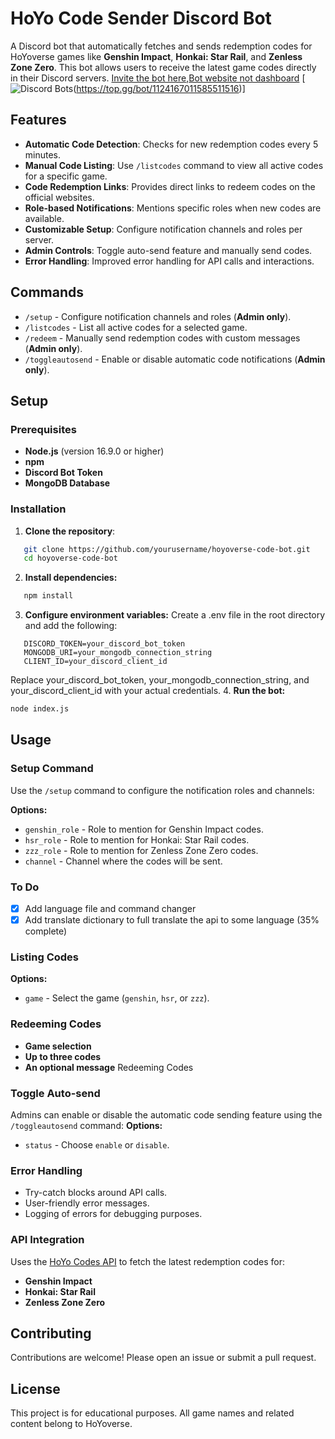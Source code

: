 # HoYo Code Sender Discord Bot

A Discord bot that automatically fetches and sends redemption codes for HoYoverse games like **Genshin Impact**, **Honkai: Star Rail**, and **Zenless Zone Zero**. This bot allows users to receive the latest game codes directly in their Discord servers. [Invite the bot here](https://discord.com/oauth2/authorize?client_id=1124167011585511516&permissions=2147765312&integration_type=0&scope=bot+applications.commands),[Bot website not dashboard](https://hoyo-code.chiraitori.me)
[![Discord Bots](https://top.gg/api/widget/1124167011585511516.svg)(https://top.gg/bot/1124167011585511516)]


## Features

- **Automatic Code Detection**: Checks for new redemption codes every 5 minutes.
- **Manual Code Listing**: Use `/listcodes` command to view all active codes for a specific game.
- **Code Redemption Links**: Provides direct links to redeem codes on the official websites.
- **Role-based Notifications**: Mentions specific roles when new codes are available.
- **Customizable Setup**: Configure notification channels and roles per server.
- **Admin Controls**: Toggle auto-send feature and manually send codes.
- **Error Handling**: Improved error handling for API calls and interactions.

## Commands

- `/setup` - Configure notification channels and roles (**Admin only**).
- `/listcodes` - List all active codes for a selected game.
- `/redeem` - Manually send redemption codes with custom messages (**Admin only**).
- `/toggleautosend` - Enable or disable automatic code notifications (**Admin only**).

## Setup

### Prerequisites

- **Node.js** (version 16.9.0 or higher)
- **npm**
- **Discord Bot Token**
- **MongoDB Database**

### Installation

1. **Clone the repository**:
```bash
   git clone https://github.com/yourusername/hoyoverse-code-bot.git
   cd hoyoverse-code-bot
```
2. **Install dependencies:**
```bash
   npm install
```
3. **Configure environment variables:**
Create a .env file in the root directory and add the following:
```env
   DISCORD_TOKEN=your_discord_bot_token
   MONGODB_URI=your_mongodb_connection_string
   CLIENT_ID=your_discord_client_id
```
Replace your_discord_bot_token, your_mongodb_connection_string, and your_discord_client_id with your actual credentials.
 4. **Run the bot:**
 ```bash
 node index.js
 ```

 ## Usage

 ### Setup Command

 Use the `/setup` command to configure the notification roles and channels:

**Options:**

- `genshin_role` - Role to mention for Genshin Impact codes.
- `hsr_role` - Role to mention for Honkai: Star Rail codes.
- `zzz_role` - Role to mention for Zenless Zone Zero codes.
- `channel` - Channel where the codes will be sent.

### To Do

- [X] Add language file and command changer
- [X] Add translate dictionary to full translate the api to some language (35% complete)

### Listing Codes
**Options:**

- `game` - Select the game (`genshin`, `hsr`, or `zzz`).

### Redeeming Codes
- **Game selection**
- **Up to three codes**
- **An optional message**
Redeeming Codes
### Toggle Auto-send

Admins can enable or disable the automatic code sending feature using the `/toggleautosend` command:
**Options:**

- `status` - Choose `enable` or `disable`.

### Error Handling
- Try-catch blocks around API calls.
- User-friendly error messages.
- Logging of errors for debugging purposes.

### API Integration

Uses the [HoYo Codes API](https://hoyo-codes.seria.moe/codes) to fetch the latest redemption codes for:
- **Genshin Impact**
- **Honkai: Star Rail**
- **Zenless Zone Zero**

## Contributing
Contributions are welcome! Please open an issue or submit a pull request.

## License
This project is for educational purposes. All game names and related content belong to HoYoverse. 
